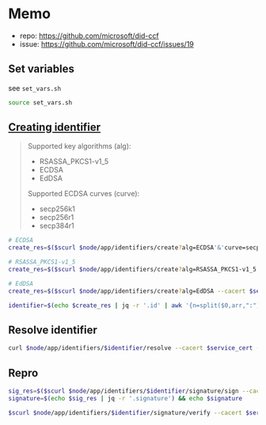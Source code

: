 # Memo

- repo: https://github.com/microsoft/did-ccf
- issue: https://github.com/microsoft/did-ccf/issues/19


## Set variables
see `set_vars.sh`
```bash
source set_vars.sh
```

## [Creating identifier](https://github.com/microsoft/did-ccf/blob/main/DID_CCF.md)

> Supported key algorithms (alg):
> - RSASSA_PKCS1-v1_5
> - ECDSA
> - EdDSA
>     
> Supported ECDSA curves (curve):
> - secp256k1
> - secp256r1
> - secp384r1

```bash
# ECDSA
create_res=$($scurl $node/app/identifiers/create?alg=ECDSA'&'curve=secp256k1 --cacert $service_cert --signing-key $signing_key_pem --signing-cert $signing_cert_pem -H "content-type: application/json" -X POST -s) && echo $create_res | jq

# RSASSA_PKCS1-v1_5
create_res=$($scurl $node/app/identifiers/create?alg=RSASSA_PKCS1-v1_5 --cacert $service_cert --signing-key $signing_key_pem --signing-cert $signing_cert_pem -H "content-type: application/json" -X POST -s) && echo $create_res | jq

# EdDSA
create_res=$($scurl $node/app/identifiers/create?alg=EdDSA --cacert $service_cert --signing-key $signing_key_pem --signing-cert $signing_cert_pem -H "content-type: application/json" -X POST -s) && echo $create_res | jq

identifier=$(echo $create_res | jq -r '.id' | awk '{n=split($0,arr,":"); print arr[n]}') && echo $identifier
```
## Resolve identifier

```bash
curl $node/app/identifiers/$identifier/resolve --cacert $service_cert -s | jq
```

## Repro

```bash
sig_res=$($scurl $node/app/identifiers/$identifier/signature/sign --cacert $service_cert --signing-key $signing_key_pem --signing-cert $signing_cert_pem -H "content-type: plain/text" --data "Text to sign" -X POST -s) && echo $sig_res | jq
signature=$(echo $sig_res | jq -r '.signature') && echo $signature

$scurl $node/app/identifiers/$identifier/signature/verify --cacert $service_cert --signing-key $signing_key_pem --signing-cert $signing_cert_pem -H "content-type: plain/text" -d "{\"payload\":\"Text to sign\",\"signer\":\"$identifier\", \"signature\":\"$signature\"}" -X POST -s | cat && echo ""
```